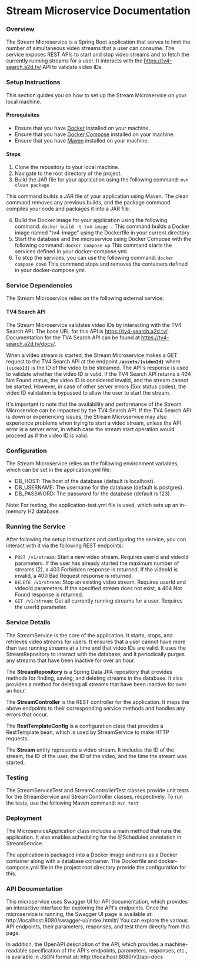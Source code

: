 # Stream Microservice Documentation

### Overview

The Stream Microservice is a Spring Boot application that serves to limit the number of simultaneous video streams that
a user can consume. The service exposes REST APIs to start and stop video streams and to fetch the currently running
streams for a user. It interacts with the https://tv4-search.a2d.tv/ API to validate video IDs.

### Setup Instructions

This section guides you on how to set up the Stream Microservice on your local machine.

#### Prerequisites

* Ensure that you have [Docker](https://docs.docker.com/get-docker/) installed on your machine.
* Ensure that you have [Docker Compose](https://docs.docker.com/compose/install/) installed on your machine.
* Ensure that you have [Maven](https://maven.apache.org/install.html) installed on your machine.

#### Steps

1. Clone the repository to your local machine.
2. Navigate to the root directory of the project.
3. Build the JAR file for your application using the following command: `mvn clean package`

This command builds a JAR file of your application using Maven. The clean command removes any previous builds, and the
package command compiles your code and packages it into a JAR file.

4. Build the Docker image for your application using the following command: `docker build -t tv4-image .`
   This command builds a Docker image named "tv4-image" using the Dockerfile in your current directory.
5. Start the database and the microservice using Docker Compose with the following command: `docker compose up`
   This command starts the services defined in your docker-compose.yml.
6. To stop the services, you can use the following command: `docker compose down`
   This command stops and removes the containers defined in your docker-compose.yml.

### Service Dependencies

The Stream Microservice relies on the following external service:

#### TV4 Search API

The Stream Microservice validates video IDs by interacting with the TV4 Search API. The base URL for this API
is https://tv4-search.a2d.tv/. Documentation for the TV4 Search API can be found at https://tv4-search.a2d.tv/docs/.

When a video stream is started, the Stream Microservice makes a GET request to the TV4 Search API at the endpoint
**`/assets/{videoId}`** where `{videoId}` is the ID of the video to be streamed. The API's response is used to validate whether
the video ID is valid. If the TV4 Search API returns a 404 Not Found status, the video ID is considered invalid, and the
stream cannot be started. However, in case of other server errors (5xx status codes), the video ID validation is
bypassed to allow the user to start the stream.

It's important to note that the availability and performance of the Stream Microservice can be impacted by the TV4
Search API. If the TV4 Search API is down or experiencing issues, the Stream Microservice may also experience problems
when trying to start a video stream, unless the API error is a server error, in which case the stream start operation
would proceed as if the video ID is valid.

### Configuration

The Stream Microservice relies on the following environment variables, which can be set in the application.yml file:

* DB_HOST: The host of the database (default is localhost).
* DB_USERNAME: The username for the database (default is postgres).
* DB_PASSWORD: The password for the database (default is 123).
  
Note: For testing, the application-test.yml file is used, which sets up an in-memory H2 database.

### Running the Service

After following the setup instructions and configuring the service, you can interact with it via the following REST
endpoints:

* `POST /v1/stream`: Start a new video stream. Requires userId and videoId parameters. If the user has already started the
  maximum number of streams (2), a 403 Forbidden response is returned. If the videoId is invalid, a 400 Bad Request
  response is returned.
* `DELETE /v1/stream`: Stop an existing video stream. Requires userId and videoId parameters. If the specified stream does
  not exist, a 404 Not Found response is returned.
* `GET /v1/stream`: Get all currently running streams for a user. Requires the userId parameter.

### Service Details

The StreamService is the core of the application. It starts, stops, and retrieves video streams for users. It ensures
that a user cannot have more than two running streams at a time and that video IDs are valid. It uses the
StreamRepository to interact with the database, and it periodically purges any streams that have been inactive for over
an hour.

The **StreamRepository** is a Spring Data JPA repository that provides methods for finding, saving, and deleting streams in
the database. It also provides a method for deleting all streams that have been inactive for over an hour.

The **StreamController** is the REST controller for the application. It maps the above endpoints to their corresponding
service methods and handles any errors that occur.

The **RestTemplateConfig** is a configuration class that provides a RestTemplate bean, which is used by StreamService to
make HTTP requests.

The **Stream** entity represents a video stream. It includes the ID of the stream, the ID of the user, the ID of the video,
and the time the stream was started.

### Testing

The StreamServiceTest and StreamControllerTest classes provide unit tests for the StreamService and StreamController
classes, respectively. To run the tests, use the following Maven command:
`mvn test`

### Deployment

The MicroserviceApplication class includes a main method that runs the application. It also enables scheduling for the
@Scheduled annotation in StreamService.

The application is packaged into a Docker image and runs as a Docker container along with a database container. The
Dockerfile and docker-compose.yml file in the project root directory provide the configuration for this.

### API Documentation

This microservice uses Swagger UI for API documentation, which provides an interactive interface for exploring the API's
endpoints. Once the microservice is running, the Swagger UI page is available at:
http://localhost:8080/swagger-ui/index.html#/
You can explore the various API endpoints, their parameters, responses, and test them directly from this page.

In addition, the OpenAPI description of the API, which provides a machine-readable specification of the API's endpoints,
parameters, responses, etc., is available in JSON format at:
http://localhost:8080/v3/api-docs

